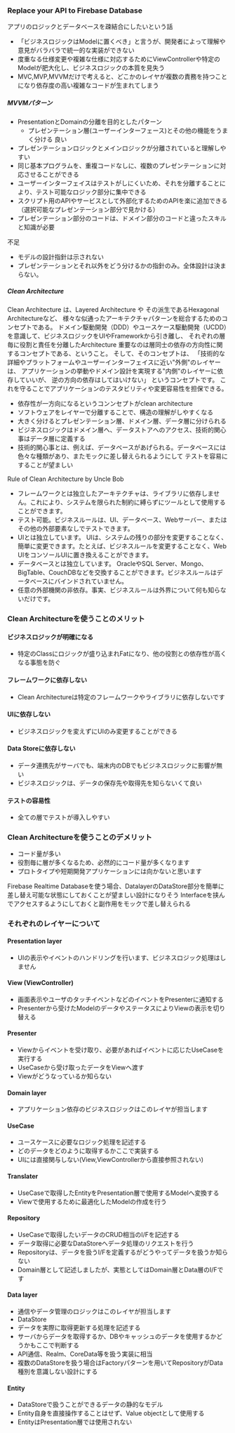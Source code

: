 ### Replace your API to Firebase Database

アプリのロジックとデータベースを疎結合にしたいという話

- 「ビジネスロジックはModelに置くべき」と言うが、開発者によって理解や意見がバラバラで統一的な実装ができない
- 度重なる仕様変更や複雑な仕様に対応するためにViewControllerや特定のModelが肥大化し、ビジネスロジックの本質を見失う
- MVC,MVP,MVVMだけで考えると、どこかのレイヤが複数の責務を持つことになり依存度の高い複雑なコードが生まれてしまう

##### MVVMパターン
- PresentationとDomainの分離を目的としたパターン
  - プレゼンテーション層(ユーザーインターフェース)とその他の機能をうまく分ける
良い
- プレゼンテーションロジックとメインロジックが分離されていると理解しやすい
- 同じ基本プログラムを、重複コードなしに、複数のプレゼンテーションに対応させることができる
- ユーザーインターフェイスはテストがしにくいため、それを分離することにより、テスト可能なロジック部分に集中できる
- スクリプト用のAPIやサービスとして外部化するためのAPIを楽に追加できる（選択可能なプレゼンテーション部分で見かける）
- プレゼンテーション部分のコードは、ドメイン部分のコードと違ったスキルと知識が必要

不足
- モデルの設計指針は示されない
- プレゼンテーションとそれ以外をどう分けるかの指針のみ。全体設計は決まらない。


##### Clean Architecture

Clean Architecture は、Layered Architecture や その派生であるHexagonal Architectureなど、
様々な似通ったアーキテクチャパターンを総合するためのコンセプトである。
ドメイン駆動開発（DDD）やユースケース駆動開発（UCDD）を意識して、ビジネスロジックをUIやFrameworkから引き離し、
それぞれの層毎に役割と責任を分離したArchitecture
重要なのは層同士の依存の方向性に関するコンセプトである、ということ。
そして、そのコンセプトは、
「技術的な詳細やプラットフォームやユーザーインターフェイスに近い"外側"のレイヤーは、
アプリケーションの挙動やドメイン設計を実現する"内側"のレイヤーに依存していいが、
逆の方向の依存はしてはいけない」
というコンセプトです。
これを守ることでアプリケーションのテスタビリティや変更容易性を担保できる。

- 依存性が一方向になるというコンンセプトがclean architecture
- ソフトウェアをレイヤーで分離することで、構造の理解がしやすくなる
- 大きく分けるとプレゼンテーション層、ドメイン層、データ層に分けられる
- ビジネスロジックはドメイン層へ、データストアへのアクセス、技術的関心事はデータ層に定義する
- 技術的関心事とは、例えば、データベースがあげられる。データベースには色々な種類があり、またモックに差し替えられるようにして
  テストを容易にすることが望ましい

Rule of Clean Architecture by Uncle Bob
- フレームワークとは独立したアーキテクチャは、ライブラリに依存しません。これにより、システムを限られた制約に縛らずにツールとして使用することができます。
- テスト可能。ビジネスルールは、UI、データベース、Webサーバー、またはその他の外部要素なしでテストできます。
- UIとは独立しています。 UIは、システムの残りの部分を変更することなく、簡単に変更できます。たとえば、ビジネスルールを変更することなく、Web UIをコンソールUIに置き換えることができます。
- データベースとは独立しています。 OracleやSQL Server、Mongo、BigTable、CouchDBなどを交換することができます。ビジネスルールはデータベースにバインドされていません。
- 任意の外部機関の非依存。事実、ビジネスルールは外界について何も知らないだけです。




### Clean Architectureを使うことのメリット
#### ビジネスロジックが明確になる
- 特定のClassにロジックが盛り込まれFatになり、他の役割との依存性が高くなる事態を防ぐ
#### フレームワークに依存しない
- Clean Architectureは特定のフレームワークやライブラリに依存しないです
#### UIに依存しない
- ビジネスロジックを変えずにUIのみ変更することができる
#### Data Storeに依存しない
- データ連携先がサーバでも、端末内のDBでもビジネスロジックに影響が無い
- ビジネスロジックは、データの保存先や取得先を知らないくて良い
#### テストの容易性
- 全ての層でテストが導入しやすい

### Clean Architectureを使うことのデメリット
- コード量が多い
- 役割毎に層が多くなるため、必然的にコード量が多くなります
- プロトタイプや短期開発アプリケーションには向かないと思います

Firebase Realtime Databaseを使う場合、DatalayerのDataStore部分を簡単に差し替え可能な状態にしておくことが望ましい設計になりそう
Interfaceを挟んでアクセスするようにしておくと副作用をモックで差し替えられる

### それぞれのレイヤーについて

#### Presentation layer
- UIの表示やイベントのハンドリングを行います、ビジネスロジック処理はしません
#### View (ViewController)
- 画面表示やユーザのタッチイベントなどのイベントをPresenterに通知する
- Presenterから受けたModelのデータやステータスによりViewの表示を切り替える
#### Presenter
- Viewからイベントを受け取り、必要があればイベントに応じたUseCaseを実行する
- UseCaseから受け取ったデータをViewへ渡す
- Viewがどうなっているか知らない
#### Domain layer
- アプリケーション依存のビジネスロジックはこのレイヤが担当します
#### UseCase
- ユースケースに必要なロジック処理を記述する
- どのデータをどのように取得するかここで実装する
- UIには直接関与しない(View,ViewControllerから直接参照されない)
#### Translater
- UseCaseで取得したEntityをPresentation層で使用するModelへ変換する
- Viewで使用するために最適化したModelの作成を行う
#### Repository
- UseCaseで取得したいデータのCRUD相当のI/Fを記述する
- データ取得に必要なDataStoreへデータ処理のリクエストを行う
- Repositoryは、データを扱うI/Fを定義するがどうやってデータを扱うか知らない
- Domain層として記述しましたが、実態としてはDomain層とData層のI/Fです
#### Data layer
- 通信やデータ管理のロジックはこのレイヤが担当します
- DataStore
- データを実際に取得更新する処理を記述する
- サーバからデータを取得するか、DBやキャッシュのデータを使用するかどうかもここで判断する
- API通信、Realm、CoreData等を扱う実装に相当
- 複数のDataStoreを扱う場合はFactoryパターンを用いてRepositoryがData種別を意識しない設計にする
#### Entity
- DataStoreで扱うことができるデータの静的なモデル
- Entity自身を直接操作することはせず、Value objectとして使用する
- EntityはPresentation層では使用されない

